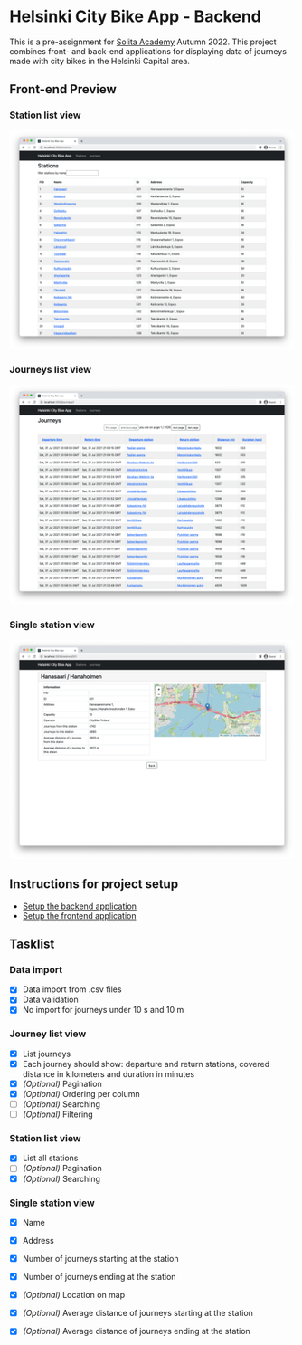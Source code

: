 # Helsinki City Bike App - Backend
This is a pre-assignment for [Solita Academy](https://www.solita.fi/en/academy/) Autumn 2022. This project combines front- and back-end applications for displaying data of journeys made with city bikes in the Helsinki Capital area.

## Front-end Preview

### Station list view
![Stations list view](./preview/stations.png)

### Journeys list view
![Journeys list view](./preview/journeys.png)

### Single station view
![Single station view](./preview/single_station.png)

## Instructions for project setup
* [Setup the backend application](./backend/README.md)
* [Setup the frontend application](./frontend/README.md)

## Tasklist
### Data import
- [x] Data import from .csv files
- [x] Data validation
- [x] No import for journeys under 10 s and 10 m 

### Journey list view
- [x] List journeys
- [x] Each journey should show: departure and return stations, covered distance in kilometers and duration in minutes
- [x] *(Optional)* Pagination
- [x] *(Optional)* Ordering per column
- [ ] *(Optional)* Searching
- [ ] *(Optional)* Filtering

### Station list view
- [x] List all stations
- [ ] *(Optional)* Pagination
- [x] *(Optional)* Searching

### Single station view
- [x] Name
- [x] Address
- [x] Number of journeys starting at the station
- [x] Number of journeys ending at the station
- [x] *(Optional)* Location on map
- [x] *(Optional)* Average distance of journeys starting at the station
- [x] *(Optional)* Average distance of journeys ending at the station

